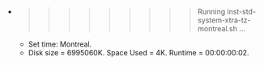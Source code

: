 * >>>>>>>>> Running inst-std-system-xtra-tz-montreal.sh ...
  * Set time: Montreal.
  * Disk size = 6995060K. Space Used = 4K. Runtime = 00:00:00:02.
